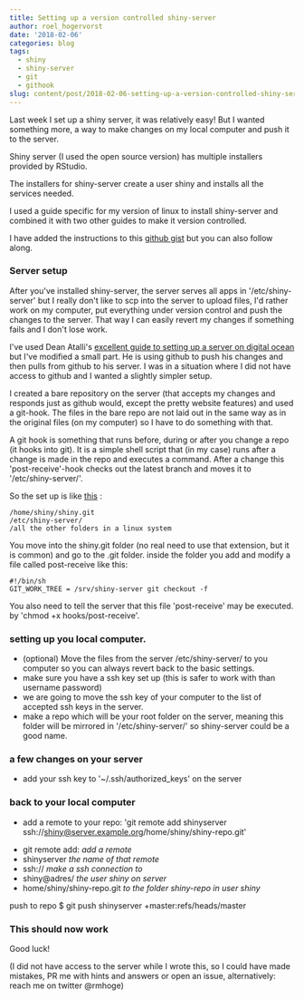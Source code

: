 ```yaml
---
title: Setting up a version controlled shiny-server
author: roel_hogervorst
date: '2018-02-06'
categories: blog
tags:
  - shiny
  - shiny-server
  - git
  - githook
slug: content/post/2018-02-06-setting-up-a-version-controlled-shiny-server
---
```


Last week I set up a shiny server, it was relatively easy! But I wanted something more, a way to make changes on my local computer and push it to the server.


Shiny server (I used the open source version) has multiple installers provided by RStudio.


The installers for shiny-server create a user shiny and installs all the services needed.

I used a guide specific for my version of linux to install shiny-server and combined it with two other guides to make it version controlled.


I have added the instructions to this [github gist](https://gist.github.com/RMHogervorst/9d88ebff914b66b984ede8e78876c92f) but you can also follow along.

### Server setup
After you've installed shiny-server, the server serves all apps in '/etc/shiny-server' but I really don't like to scp into the server to upload files, I'd rather work on my computer, put everything under version control and push the changes to the server. That way I can easily revert my changes if something fails and I don't lose work.

I've used Dean Atalli's [excellent guide to setting up a server on digital ocean](https://deanattali.com/2015/05/09/setup-rstudio-shiny-server-digital-ocean/) but I've modified a small part. He is using github to push his changes and then pulls from github to his server.
I was in a situation where I did not have access to github and I wanted a slightly simpler setup.

I created a bare repository on the server (that accepts my changes and responds just as github would, except the pretty website features) and used a git-hook. The files in the bare repo are not laid out in the same way as in the original files (on my computer) so I have to do something with that.

A git hook is something that runs  before, during or after you change a repo (it hooks into git). It is a simple shell script that (in my case) runs after a change is made in the repo and executes a command. After a change this 'post-receive'-hook checks out the latest branch and moves it to '/etc/shiny-server/'.


So the set up is like [this](http://toroid.org/git-website-howto "I modified this to make it apply to shiny-server") :

```
/home/shiny/shiny.git
/etc/shiny-server/
/all the other folders in a linux system
```

You move into the shiny.git folder (no real need to use that extension, but it is common) and go to the .git folder. inside the folder you add and modify a file called post-receive like this:

```
#!/bin/sh
GIT_WORK_TREE = /srv/shiny-server git checkout -f
```
You also need to tell the server that this file 'post-receive' may be executed. by 'chmod +x hooks/post-receive'.

### setting up you local computer.

* (optional) Move the files from the server /etc/shiny-server/ to you computer so you can always revert back to the basic settings.
* make sure you have a ssh key set up (this is safer to work with than username password)
* we are going to move the ssh key of your computer to the list of accepted ssh keys in the server.
* make a repo which will be your root folder on the server, meaning this folder will be mirrored in '/etc/shiny-server/' so shiny-server could be a good name.

### a few changes on your server

* add your ssh key to '~/.ssh/authorized_keys' on the server

### back to your local computer
* add a remote to your repo: 'git remote add shinyserver ssh://shiny@server.example.org/home/shiny/shiny-repo.git'

- git remote add:  *add a remote*
- shinyserver   *the name of that remote*
- ssh:// *make a ssh connection to*
- shiny@adres/ *the user shiny on server*
- home/shiny/shiny-repo.git *to the folder shiny-repo in user shiny*


push to repo $ git push shinyserver +master:refs/heads/master

### This should now work

Good luck!

(I did not have access to the server while I wrote this, so I could have made mistakes, PR me with hints and answers or open an issue, alternatively: reach me on twitter @rmhoge)
